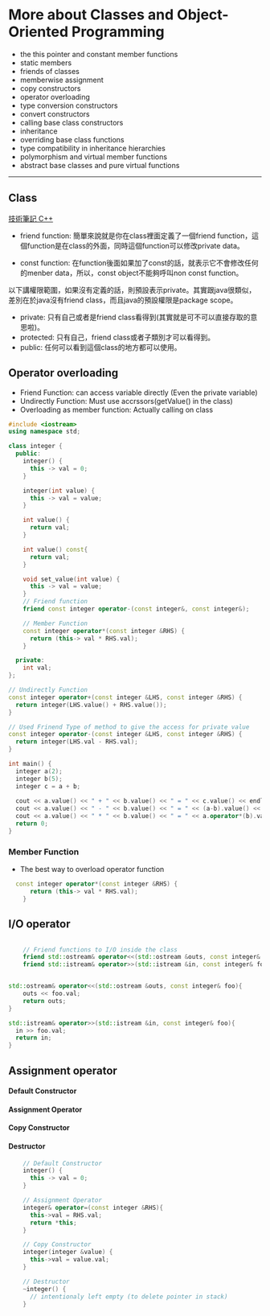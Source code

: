 # More about Classes and Object-Oriented Programming

- the this pointer and constant member functions
- static members
- friends of classes
- memberwise assignment
- copy constructors
- operator overloading
- type conversion constructors
- convert constructors
- calling base class constructors
- inheritance
- overriding base class functions
- type compatibility in inheritance hierarchies
- polymorphism and virtual member functions
- abstract base classes and pure virtual functions


***

## Class

[技術筆記 C++](http://twmht.github.io/blog/posts/cc/class.html)

- friend function: 簡單來說就是你在class裡面定義了一個friend function，這個function是在class的外面，同時這個function可以修改private data。

- const function: 在function後面如果加了const的話，就表示它不會修改任何的menber data，所以，const object不能夠呼叫non const function。

以下講權限範圍，如果沒有定義的話，則預設表示private。其實跟java很類似，差別在於java沒有friend class，而且java的預設權限是package scope。

- private: 只有自己或者是friend class看得到(其實就是可不可以直接存取的意思啦)。
- protected: 只有自己，friend class或者子類別才可以看得到。
- public: 任何可以看到這個class的地方都可以使用。



## Operator overloading
- Friend Function: can access variable directly (Even the private variable)
- Undirectly Function: Must use accrssors(getValue() in the class)
- Overloading as member function: Actually calling on class
```c++
#include <iostream>
using namespace std;

class integer {
  public:
    integer() {
      this -> val = 0;
    }

    integer(int value) {
      this -> val = value;
    }

    int value() {
      return val;
    }

    int value() const{
      return val;
    }

    void set_value(int value) {
      this -> val = value;
    }
    // Friend function
    friend const integer operator-(const integer&, const integer&);

    // Member Function
    const integer operator*(const integer &RHS) {
      return (this-> val * RHS.val);
    }

  private:
    int val;
};

// Undirectly Function
const integer operator+(const integer &LHS, const integer &RHS) {
  return integer(LHS.value() + RHS.value());
}

// Used Frinend Type of method to give the access for private value
const integer operator-(const integer &LHS, const integer &RHS) {
  return integer(LHS.val - RHS.val);
}

int main() {
  integer a(2);
  integer b(5);
  integer c = a + b;
  
  cout << a.value() << " + " << b.value() << " = " << c.value() << endl;
  cout << a.value() << " - " << b.value() << " = " << (a-b).value() << endl;
  cout << a.value() << " * " << b.value() << " = " << a.operator*(b).value() << endl;
  return 0;
}
```

### Member Function
- The best way to overload operator function
```c++
  const integer operator*(const integer &RHS) {
      return (this-> val * RHS.val);
    }
```

## I/O operator

```c++

    // Friend functions to I/O inside the class
    friend std::ostream& operator<<(std::ostream &outs, const integer& foo);
    friend std::istream& operator>>(std::istream &in, const integer& foo);   


std::ostream& operator<<(std::ostream &outs, const integer& foo){
    outs << foo.val;
    return outs;
}

std::istream& operator>>(std::istream &in, const integer& foo){
  in >> foo.val;
  return in;
}
```

## Assignment operator
#### Default Constructor
#### Assignment Operator
#### Copy Constructor
#### Destructor

```c++
    // Default Constructor
    integer() {
      this -> val = 0;
    }

    // Assignment Operator
    integer& operator=(const integer &RHS){
      this->val = RHS.val;
      return *this;
    }

    // Copy Constructor
    integer(integer &value) {
      this->val = value.val;
    }

    // Destructor
    ~integer() {
      // intentionaly left empty (to delete pointer in stack)
    }
```
